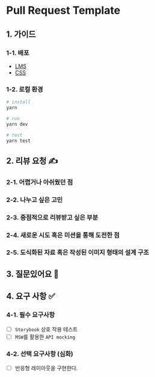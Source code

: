 # Pull Request Template

## 1. 가이드

### 1-1. 배포

- [LMS](https://edu.nextstep.camp)
- [CSS](next-step.github.io/shopping-cart-css)

### 1-2. 로컬 환경

```bash
# install
yarn

# run
yarn dev

# test
yarn test
```

## 2. 리뷰 요청 ✍️

### 2-1. 어렵거나 아쉬웠던 점

### 2-2. 나누고 싶은 고민

### 2-3. 중점적으로 리뷰받고 싶은 부분

### 2-4. 새로운 시도 혹은 미션을 통해 도전한 점

### 2-5. 도식화된 자료 혹은 작성된 이미지 형태의 설계 구조

## 3. 질문있어요 🙋

## 4. 요구 사항 ✅

### 4-1. 필수 요구사항

- [ ] `Storybook` 상호 작용 테스트
- [ ] `MSW`를 활용한 `API mocking`

### 4-2. 선택 요구사항 (심화)

- [ ] 반응형 레이아웃을 구현한다.
